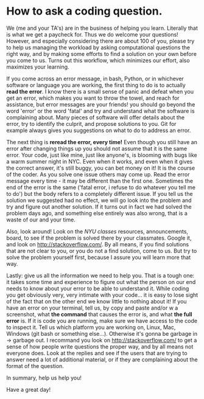 How to ask a coding question. 
==================================

We (me and your TA's) are in the business of helping you learn. 
Literally that is what we get a paycheck for. Thus we do welcome your questions! 
However, and especially considering there are about 100 of you, please try to help us managing the workload by asking computational questions the right way, and by making some efforts to find a solution on your own before you come to us. 
Turns out this workflow, which minimizes our effort, also maximizes your learning. 

If you come across an error message, in bash, Python, or in whichever software or language you are 
working, the first thing to do is to actually **read the error**. I know there is a small sense of panic and defeat when you get an error, which makes you want to throw the towel, and reach for assistance, but error messages are your friends! you should go beyond the word 'error' or the word 'fatal' and try and understand 
what the software is complaining about. Many pieces of software will offer details about the error, try to identify the culprit, and propose solutions to you. Git for example always gives you suggestions on what to do to address an error. 

The next thing is **reread the error, every time!** Even though you still have an error after changing things up you should not assume that 
it is the same error. Your code, just like mine, just like anyone's, is blooming with bugs like a warm summer night 
in NYC. Even when it works, and even when it gives the correct answer, it's still buggy, you can bet money on it! It is the course of the coder. As you solve one issue 
others may come up. Read the error message every time - it may be different than the first one. Sometimes the end of the error is the same ('fatal error, i refuse to do whatever you tell me to do') but the body refers to a completely different issue. If you tell us the 
solution we suggested had no effect, we will go look into the problem and try and figure out another solution. If
it turns out in fact we had solved the problem days ago, and something else entirely was also wrong, that is a waste of our and your time. 

Also, look around! Look on the *NYU classes* resources, announcements, board, to see if the problem is solved there
by your classmates. Google it, and look on http://stackoverflow.com/. By all means, if you find solutions that are not clear to you, 
or you do not a find solution, come to us. But try to solve the problem yourself first, because I assure you will learn more that way. 

Lastly: give us all the information we need to help you. That is a tough one: it takes some time and experience to figure out what the person on our end needs to know about your error to be able to understand it. While coding you get obviously very, very intimate with your code... it is easy to lose sight of the fact that on the other end we know little to nothing about it!
If you have an error on your terminal, tell us, by copy and paste 
and/or w a screenshot, what **the command** that causes the error is, 
and what **the full error** is. If it is code you are running, 
make sure we have access to the code to inspect it. Tell us which platform you are working on, 
Linux, Mac, Windows (git bash or something else...). 
Otherwise it's gonna be garbage in -> garbage out. 
I recommand you look on http://stackoverflow.com/ to get a sense of how people 
write questions the proper way, and by all means not everyone does. Look at the replies and see 
if the users that are trying to answer need a lot of additional material, or if they are complaining about the format of the question. 

In summary, help us help you! 

Have a great day!
